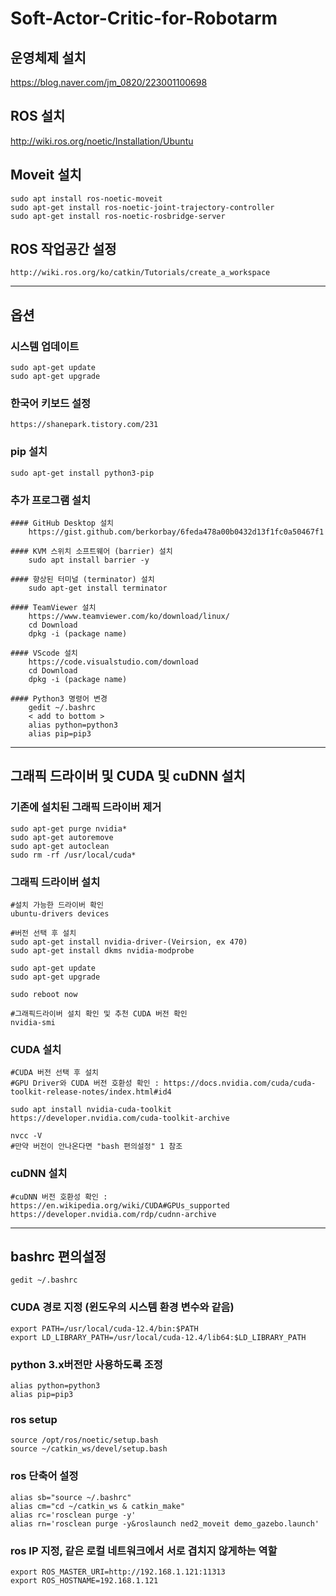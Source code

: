 # Soft-Actor-Critic-for-Robotarm

## 운영체제 설치
https://blog.naver.com/jm_0820/223001100698

## ROS 설치
http://wiki.ros.org/noetic/Installation/Ubuntu

## Moveit 설치
    sudo apt install ros-noetic-moveit
    sudo apt-get install ros-noetic-joint-trajectory-controller
    sudo apt-get install ros-noetic-rosbridge-server

## ROS 작업공간 설정
    http://wiki.ros.org/ko/catkin/Tutorials/create_a_workspace

---------------------------------------------------------

## 옵션

### 시스템 업데이트
    sudo apt-get update
    sudo apt-get upgrade

### 한국어 키보드 설정
    https://shanepark.tistory.com/231

### pip 설치
    sudo apt-get install python3-pip

### 추가 프로그램 설치
    #### GitHub Desktop 설치
        https://gist.github.com/berkorbay/6feda478a00b0432d13f1fc0a50467f1

    #### KVM 스위치 소프트웨어 (barrier) 설치
        sudo apt install barrier -y

    #### 향상된 터미널 (terminator) 설치
        sudo apt-get install terminator

    #### TeamViewer 설치
        https://www.teamviewer.com/ko/download/linux/
        cd Download
        dpkg -i (package name)

    #### VScode 설치
        https://code.visualstudio.com/download
        cd Download
        dpkg -i (package name)

    #### Python3 명령어 변경
        gedit ~/.bashrc
        < add to bottom >
        alias python=python3
        alias pip=pip3

---------------------------------------------------------

## 그래픽 드라이버 및 CUDA 및 cuDNN 설치

### 기존에 설치된 그래픽 드라이버 제거
    sudo apt-get purge nvidia*
    sudo apt-get autoremove
    sudo apt-get autoclean
    sudo rm -rf /usr/local/cuda*

### 그래픽 드라이버 설치
    #설치 가능한 드라이버 확인
    ubuntu-drivers devices
    
    #버전 선택 후 설치
    sudo apt-get install nvidia-driver-(Veirsion, ex 470)
    sudo apt-get install dkms nvidia-modprobe
    
    sudo apt-get update
    sudo apt-get upgrade
    
    sudo reboot now

    #그래픽드라이버 설치 확인 및 추천 CUDA 버전 확인
    nvidia-smi

### CUDA 설치
    #CUDA 버전 선택 후 설치
    #GPU Driver와 CUDA 버전 호환성 확인 : https://docs.nvidia.com/cuda/cuda-toolkit-release-notes/index.html#id4
    
    sudo apt install nvidia-cuda-toolkit
    https://developer.nvidia.com/cuda-toolkit-archive
    
    nvcc -V
    #만약 버전이 안나온다면 "bash 편의설정" 1 참조
    
### cuDNN 설치
    #cuDNN 버전 호환성 확인 : https://en.wikipedia.org/wiki/CUDA#GPUs_supported
    https://developer.nvidia.com/rdp/cudnn-archive
    
---------------------------------------------------------

## bashrc 편의설정
    gedit ~/.bashrc

### CUDA 경로 지정 (윈도우의 시스템 환경 변수와 같음)
    export PATH=/usr/local/cuda-12.4/bin:$PATH
    export LD_LIBRARY_PATH=/usr/local/cuda-12.4/lib64:$LD_LIBRARY_PATH

### python 3.x버전만 사용하도록 조정
    alias python=python3
    alias pip=pip3

### ros setup
    source /opt/ros/noetic/setup.bash
    source ~/catkin_ws/devel/setup.bash

### ros 단축어 설정
    alias sb="source ~/.bashrc"
    alias cm="cd ~/catkin_ws & catkin_make"
    alias rc='rosclean purge -y'
    alias rn='rosclean purge -y&roslaunch ned2_moveit demo_gazebo.launch'

### ros IP 지정, 같은 로컬 네트워크에서 서로 겹치지 않게하는 역할
    export ROS_MASTER_URI=http://192.168.1.121:11313
    export ROS_HOSTNAME=192.168.1.121
